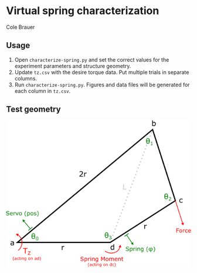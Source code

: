 # Virtual spring characterization

Cole Brauer

## Usage

1. Open `characterize-spring.py` and set the correct values for the experiment parameters and structure geometry.
2. Update `tz.csv` with the desire torque data. Put multiple trials in separate columns.
3. Run `characterize-spring.py`.  Figures and data files will be generated for each column in `tz.csv`.

## Test geometry

![test setup geometry](https://raw.githubusercontent.com/iicfcii/laminate-leg/rotational-spring/spring/characterization/test-geometry.png)
